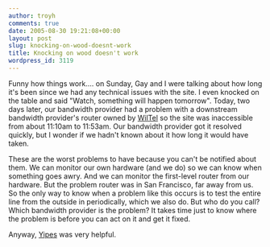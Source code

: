 ```yaml
---
author: troyh
comments: true
date: 2005-08-30 19:21:08+00:00
layout: post
slug: knocking-on-wood-doesnt-work
title: Knocking on wood doesn't work
wordpress_id: 3119
---
```


Funny how things work.... on Sunday, Gay and I were talking about how long it's been since we had any technical issues with the site. I even knocked on the table and said "Watch, something will happen tomorrow". Today, two days later, our bandwidth provider had a problem with a downstream bandwidth provider's router owned by [WilTel](http://www.wiltel.com/index.html) so the site was inaccessible from about 11:10am to 11:53am. Our bandwidth provider got it resolved quickly, but I wonder if we hadn't known about it how long it would have taken.

These are the worst problems to have because you can't be notified about them. We can monitor our own hardware (and we do) so we can know when something goes awry. And we can monitor the first-level router from our hardware. But the problem router was in San Francisco, far away from us. So the only way to know when a problem like this occurs is to test the entire line from the outside in periodically, which we also do. But who do you call? Which bandwidth provider is the problem? It takes time just to know where the problem is before you can act on it and get it fixed.

Anyway, [Yipes](http://yipes.com) was very helpful.
